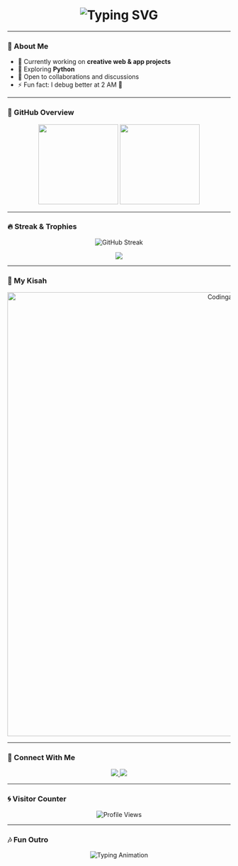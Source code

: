 <h1 align="center">
  <img src="https://readme-typing-svg.demolab.com?font=Fira+Code&size=28&pause=1000&color=00F7FF&center=true&vCenter=true&width=500&lines=Hi+👋,+I'm+JgtWlee!;Welcome+to+my+GitHub+Profile!;Code+%7C+Create+%7C+Repeat+💻" alt="Typing SVG" />
</h1>

---

### 🌟 About Me
- 🔭 Currently working on **creative web & app projects**
- 🌱 Exploring **Python**
- 💬 Open to collaborations and discussions
- ⚡ Fun fact: I debug better at 2 AM 🌙  

---

### 🚀 GitHub Overview
<p align="center">
  <img src="https://github-readme-stats.vercel.app/api?username=JgtWlee&show_icons=true&theme=tokyonight&hide_border=true&border_radius=20" height="180em" />
  <img src="https://github-readme-stats.vercel.app/api/top-langs/?username=JgtWlee&layout=compact&theme=tokyonight&hide_border=true&border_radius=20" height="180em" />
</p>

---

### 🔥 Streak & Trophies
<p align="center">
  <img src="https://github-readme-streak-stats.herokuapp.com?user=JgtWlee&theme=tokyonight&hide_border=true&border_radius=20" alt="GitHub Streak"/>
</p>

<p align="center">
  <img src="https://github-profile-trophy.vercel.app/?username=JgtWlee&theme=onestar&no-frame=true&row=1&margin-w=15" />
</p>

---

### 🎨 My Kisah
<p align="center">
  <img src="https://media.tenor.com/29jUcr38eAoAAAAM/blue-archive-hoshino.gif" width="1000" alt="Codinganimation"/>
</p>

---

### 💬 Connect With Me
<p align="center">
  <a href="https://github.com/JgtWlee">
    <img src="https://img.shields.io/badge/GitHub-171515?style=for-the-badge&logo=github&logoColor=white"/>
  </a>
  <a href="mailto:jagatkurnia14@gmail.com">
    <img src="https://img.shields.io/badge/Email-D14836?style=for-the-badge&logo=gmail&logoColor=white"/>
  </a>
</p>


---

### 🌀 Visitor Counter
<p align="center">
  <img src="https://komarev.com/ghpvc/?username=JgtWlee&style=for-the-badge&color=00F7FF" alt="Profile Views"/>
</p>

---

### 🎶 Fun Outro
<p align="center">
  <img src="https://readme-typing-svg.demolab.com?font=Fira+Code&duration=2000&pause=1000&color=00FFB3&center=true&vCenter=true&width=550&lines=Thanks+for+visiting!+💖;Keep+coding,+stay+awesome!+🔥" alt="Typing Animation" />
</p>
